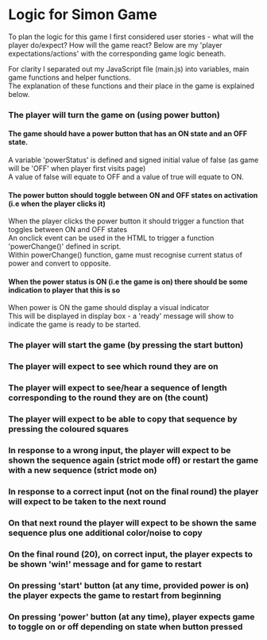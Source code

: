 # Logic for Simon Game
To plan the logic for this game I first considered user stories - what will the player do/expect? How will the game react?
Below are my 'player expectations/actions' with the corresponding game logic beneath.

For clarity I separated out my JavaScript file (main.js) into variables, main game functions and helper functions.<br>
The explanation of these functions and their place in the game is explained below.

### The player will turn the game on (using power button)
#### The game should have a power button that has an ON state and an OFF state.
A variable 'powerStatus' is defined and signed initial value of false (as game will be 'OFF' when player first visits page)<br>
A value of false will equate to OFF and a value of true will equate to ON.

#### The power button should toggle between ON and OFF states on activation (i.e when the player clicks it)
When the player clicks the power button it should trigger a function that toggles between ON and OFF states<br>
An onclick event can be used in the HTML to trigger a function 'powerChange()' defined in script.<br>
Within powerChange() function, game must recognise current status of power and convert to opposite.

#### When the power status is ON (i.e the game is on) there should be some indication to player that this is so
When power is ON the game should display a visual indicator<br>
This will be displayed in display box - a 'ready' message will show to indicate the game is ready to be started.

### The player will start the game (by pressing the start button)
### The player will expect to see which round they are on
### The player will expect to see/hear a sequence of length corresponding to the round they are on (the count)
### The player will expect to be able to copy that sequence by pressing the coloured squares
### In response to a wrong input, the player will expect to be shown the sequence again (strict mode off) or restart the game with a new sequence (strict mode on)
### In response to a correct input (not on the final round) the player will expect to be taken to the next round
### On that next round the player will expect to be shown the same sequence plus one additional color/noise to copy
### On the final round (20), on correct input, the player expects to be shown 'win!' message and for game to restart
### On pressing 'start' button (at any time, provided power is on) the player expects the game to restart from beginning
### On pressing 'power' button (at any time), player expects game to toggle on or off depending on state when button pressed